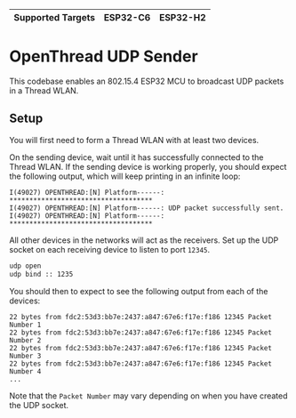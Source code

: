 | Supported Targets | ESP32-C6 | ESP32-H2 |
| ----------------- | -------- | -------- |

# OpenThread UDP Sender

This codebase enables an 802.15.4 ESP32 MCU to broadcast UDP packets in a Thread WLAN.

## Setup

You will first need to form a Thread WLAN with at least two devices.

On the sending device, wait until it has successfully connected to the Thread WLAN. If the sending device is working properly, you should expect the following output, which will keep printing in an infinite loop:
```
I(49027) OPENTHREAD:[N] Platform------: ************************************
I(49027) OPENTHREAD:[N] Platform------: UDP packet successfully sent.
I(49027) OPENTHREAD:[N] Platform------: ************************************
```

All other devices in the networks will act as the receivers. Set up the UDP socket on each receiving device to listen to port `12345`.
```bash
udp open
udp bind :: 1235
```

You should then to expect to see the following output from each of the devices:
```
22 bytes from fdc2:53d3:bb7e:2437:a847:67e6:f17e:f186 12345 Packet Number 1
22 bytes from fdc2:53d3:bb7e:2437:a847:67e6:f17e:f186 12345 Packet Number 2
22 bytes from fdc2:53d3:bb7e:2437:a847:67e6:f17e:f186 12345 Packet Number 3
22 bytes from fdc2:53d3:bb7e:2437:a847:67e6:f17e:f186 12345 Packet Number 4
...
```

Note that the `Packet Number` may vary depending on when you have created the UDP socket.
